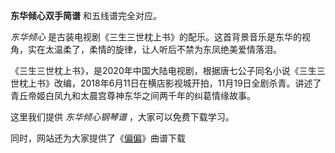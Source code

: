 

**东华倾心双手简谱** 和五线谱完全对应。

_东华倾心_ 是古装电视剧《三生三世枕上书》的配乐。这首背景音乐是东华的视角，实在太温柔了，柔情的旋律，让人听后不禁为东凤绝美爱情落泪。

《三生三世枕上书》，是2020年中国大陆电视剧，根据唐七公子同名小说《三生三世枕上书》改编，2018年6月11日在横店影视城开拍，11月19日全剧杀青。讲述了青丘帝姬白凤九和太晨宫尊神东华之间两千年的纠葛情缘故事。

这里我们提供 _东华倾心钢琴谱_ ，大家可以免费下载学习。

同时，网站还为大家提供了《[偏偏](Music-11162-偏偏-三生三世枕上书片尾曲.html "偏偏")》曲谱下载

